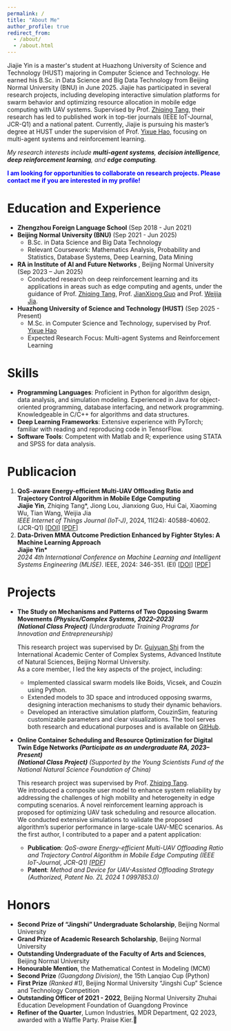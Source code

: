 ```yaml
---
permalink: /
title: "About Me"
author_profile: true
redirect_from: 
  - /about/
  - /about.html
---
```


Jiajie Yin is a master's student at Huazhong University of Science and Technology (HUST) majoring in Computer Science and Technology. He earned his B.Sc. in Data Science and Big Data Technology from Beijing Normal University (BNU) in June 2025. Jiajie has participated in several research projects, including developing interactive simulation platforms for swarm behavior and optimizing resource allocation in mobile edge computing with UAV systems. Supervised by Prof. [Zhiqing Tang](https://www.zhiqingtang.com/), their research has led to published work in top-tier journals (IEEE IoT-Journal, JCR-Q1) and a national patent. Currently, Jiajie is pursuing his master’s degree at HUST under the supervision of Prof. [Yixue Hao](http://faculty.hust.edu.cn/haoyixue1/zh_CN/index.htm), focusing on multi-agent systems and reinforcement learning.

*My research interests include **multi-agent systems**, **decision intelligence**, **deep reinforcement learning**, and **edge computing**.*

**<font color=Blue>I am looking for opportunities to collaborate on research projects. Please contact me if you are interested in my profile!</font>**

Education and Experience
======
- **Zhengzhou Foreign Language School**  (Sep 2018 - Jun 2021)
- **Beijing Normal University (BNU)**  (Sep 2021 - Jun 2025) 
  - B.Sc. in Data Science and Big Data Technology  
  - Relevant Coursework: Mathematics Analysis, Probability and Statistics, Database Systems, Deep Learning, Data Mining
- **RA in Institute of AI and Future Networks** , Beijing Normal University (Sep 2023 – Jun 2025)
  - Conducted research on deep reinforcement learning and its applications in areas such as edge computing and agents, under the guidance of Prof. [Zhiqing Tang](https://www.zhiqingtang.com/), Prof. [JianXiong Guo](https://staff.uic.edu.cn/jianxiongguo/cn) and Prof. [Weijia Jia](https://ai.bnu.edu.cn/xygk/szdw/zgj/1326a6d1a5b14556a2b3bbb0faa6c46d.htm).
- **Huazhong University of Science and Technology (HUST)**  (Sep 2025 - Present)
  - M.Sc. in Computer Science and Technology, supervised by Prof. [Yixue Hao](http://faculty.hust.edu.cn/haoyixue1/zh_CN/index.htm)
  - Expected Research Focus: Multi-agent Systems and Reinforcement Learning


Skills
======
- **Programming Languages**: Proficient in Python for algorithm design, data analysis, and simulation modeling. Experienced in Java for object-oriented programming, database interfacing, and network programming. Knowledgeable in C/C++ for algorithms and data structures.
- **Deep Learning Frameworks**: Extensive experience with PyTorch; familiar with reading and reproducing code in TensorFlow.
- **Software Tools**: Competent with Matlab and R; experience using STATA and SPSS for data analysis.

Publicacion
======
1. **QoS-aware Energy-efficient Multi-UAV Offloading Ratio and Trajectory Control Algorithm in Mobile Edge Computing** \
**Jiajie Yin**, Zhiqing Tang\*, Jiong Lou, Jianxiong Guo, Hui Cai, Xiaoming Wu, Tian Wang, Weijia Jia \
*IEEE Internet of Things Journal (IoT-J)*, 2024, 11(24): 40588-40602. (JCR-Q1) [[DOI](https://ieeexplore.ieee.org/document/10660310)] [[PDF](https://jjthehonest.github.io/files/IoT-J2024.pdf)] 
2. **Data-Driven MMA Outcome Prediction Enhanced by Fighter Styles: A Machine Learning Approach** \
**Jiajie Yin\*** \
*2024 4th International Conference on Machine Learning and Intelligent Systems Engineering (MLISE)*. IEEE, 2024: 346-351. (EI) [[DOI](https://ieeexplore.ieee.org/abstract/document/10674447)] [[PDF](https://jjthehonest.github.io/files/MLISE2024.pdf)]

Projects
======
- **The Study on Mechanisms and Patterns of Two Opposing Swarm Movements *(Physics/Complex Systems, 2022–2023)*** \
  ***(National Class Project)** (Undergraduate Training Programs for Innovation and Entrepreneurship)*

  This research project was supervised by Dr. [Guiyuan Shi](https://fas.bnu.edu.cn/jyjg/xsgk/xtkxx1/xsszxtkx/xtkxzj/b90f27925dd8422a99895554a88884f2.htm) from the International Academic Center of Complex Systems, Advanced Institute of Natural Sciences, Beijing Normal University.\
  As a core member, I led the key aspects of the project, including:
  - Implemented classical swarm models like Boids, Vicsek, and Couzin using Python.
  - Extended models to 3D space and introduced opposing swarms, designing interaction mechanisms to study their dynamic behaviors.
  - Developed an interactive simulation platform, CouzinSim, featuring customizable parameters and clear visualizations. The tool serves both research and educational purposes and is available on [GitHub](https://github.com/QZGao/couzin-sim).

- **Online Container Scheduling and Resource Optimization for Digital Twin Edge Networks *(Participate as an undergraduate RA, 2023–Present)*** \
  ***(National Class Project)** (Supported by the Young Scientists Fund of the National Natural Science Foundation of China)*

  This research project was supervised by Prof. [Zhiqing Tang](https://www.zhiqingtang.com/).\
  We introduced a composite user model to enhance system reliability by addressing the challenges of high mobility and heterogeneity in edge computing scenarios. A novel reinforcement learning approach is proposed for optimizing UAV task scheduling and resource allocation. We conducted extensive simulations to validate the proposed algorithm’s superior performance in large-scale UAV-MEC scenarios. As the first author, I contributed to a paper and a patent application:
  - **Publication**: *QoS-aware Energy-efficient Multi-UAV Offloading Ratio and Trajectory Control Algorithm in Mobile Edge Computing (IEEE IoT-Journal, JCR-Q1) [[PDF](https://jjthehonest.github.io/files/IoT-J2024.pdf)]*
  - **Patent**: *Method and Device for UAV-Assisted Offloading Strategy (Authorized, Patent No. ZL 2024 1 0997853.0)*

Honors
======
- **Second Prize of “Jingshi” Undergraduate Scholarship**, Beijing Normal University
- **Grand Prize of Academic Research Scholarship**, Beijing Normal University
- **Outstanding Undergraduate of the Faculty of Arts and Sciences**, Beijing Normal University
- **Honourable Mention**, the Mathematical Contest in Modeling (MCM)
- **Second Prize** *(Guangdong Division)*, the 15th Lanqiao Cup (Python)
- **First Prize** *(Ranked #1)*, Beijing Normal University “Jingshi Cup” Science and Technology Competition
- **Outstanding Officer of 2021 - 2022**, Beijing Normal University Zhuhai Education Development Foundation of Guangdong Province
- **Refiner of the Quarter**, Lumon Industries, MDR Department, Q2 2023, awarded with a Waffle Party. Praise Kier.🙏
  
